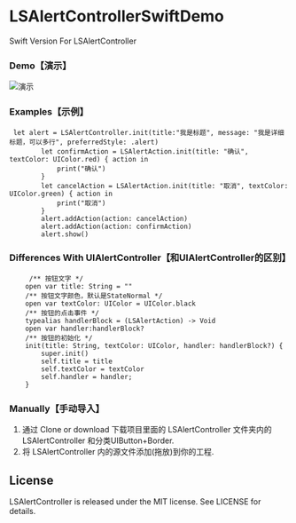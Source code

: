 # LSAlertControllerSwiftDemo
Swift Version For LSAlertController


### Demo【演示】
![演示](https://github.com/linshengqi/LSAlertController/blob/master/LSAlertController.gif)

### Examples【示例】

```
 let alert = LSAlertController.init(title:"我是标题", message: "我是详细标题，可以多行", preferredStyle: .alert)
        let confirmAction = LSAlertAction.init(title: "确认", textColor: UIColor.red) { action in
            print("确认")
        }
        let cancelAction = LSAlertAction.init(title: "取消", textColor: UIColor.green) { action in
            print("取消")
        }
        alert.addAction(action: cancelAction)
        alert.addAction(action: confirmAction)
        alert.show()

```


###  Differences With UIAlertController【和UIAlertController的区别】

```
     /** 按钮文字 */
    open var title: String = ""
    /** 按钮文字颜色，默认是StateNormal */
    open var textColor: UIColor = UIColor.black
    /** 按钮的点击事件 */
    typealias handlerBlock = (LSAlertAction) -> Void
    open var handler:handlerBlock?
    /** 按钮的初始化 */
    init(title: String, textColor: UIColor, handler: handlerBlock?) {
        super.init()
        self.title = title
        self.textColor = textColor
        self.handler = handler;
    }

```



### Manually【手动导入】
1. 通过 Clone or download 下载项目里面的 LSAlertController 文件夹内的 LSAlertController 和分类UIButton+Border.
2. 将 LSAlertController 内的源文件添加(拖放)到你的工程.



## License

LSAlertController is released under the MIT license. See LICENSE for details.